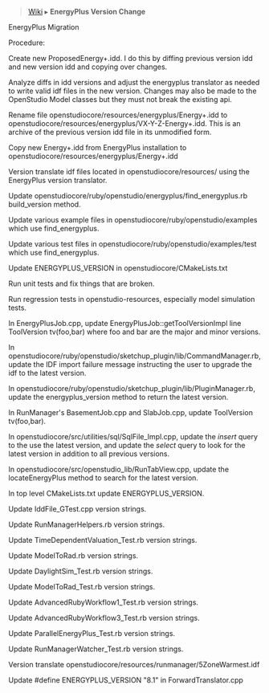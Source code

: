 > [Wiki](Home) ▸ **EnergyPlus Version Change**

EnergyPlus Migration

Procedure:

Create new ProposedEnergy+.idd.  I do this by diffing previous version idd and new version idd and copying over changes.

Analyze diffs in idd versions and adjust the energyplus translator as needed to write valid idf files in the new version.  Changes may also be made to the OpenStudio Model classes but they must not break the existing api.

Rename file openstudiocore/resources/energyplus/Energy+.idd to openstudiocore/resources/energyplus/VX-Y-Z-Energy+.idd.  This is an archive of the previous version idd file in its unmodified form.

Copy new Energy+.idd from EnergyPlus installation to openstudiocore/resources/energyplus/Energy+.idd

Version translate idf files located in openstudiocore/resources/ using the EnergyPlus version translator.

Update openstudiocore/ruby/openstudio/energyplus/find_energyplus.rb build_version method.

Update various example files in openstudiocore/ruby/openstudio/examples which use find_energyplus.

Update various test files in openstudiocore/ruby/openstudio/examples/test which use find_energyplus.

Update ENERGYPLUS_VERSION in openstudiocore/CMakeLists.txt

Run unit tests and fix things that are broken. 

Run regression tests in openstudio-resources, especially model simulation tests.

In EnergyPlusJob.cpp, update EnergyPlusJob::getToolVersionImpl line ToolVersion tv(foo,bar) where foo and bar are the major and minor versions.

In openstudiocore/ruby/openstudio/sketchup_plugin/lib/CommandManager.rb, update the IDF import failure message instructing the user to upgrade the idf to the latest version.

In openstudiocore/ruby/openstudio/sketchup_plugin/lib/PluginManager.rb, update the energyplus_version method to return the latest version.

In RunManager's BasementJob.cpp and SlabJob.cpp, update ToolVersion tv(foo,bar).

In openstudiocore/src/utilities/sql/SqlFile_Impl.cpp, update the _insert_ query to the use the latest version, and update the _select_ query to look for the latest version in addition to all previous versions.

In openstudiocore/src/openstudio_lib/RunTabView.cpp, update the locateEnergyPlus method to search for the latest version.

In top level CMakeLists.txt update ENERGYPLUS_VERSION.

Update IddFile_GTest.cpp version strings.

Update RunManagerHelpers.rb version strings.

Update TimeDependentValuation_Test.rb version strings.

Update ModelToRad.rb version strings.

Update DaylightSim_Test.rb version strings.

Update ModelToRad_Test.rb version strings.

Update AdvancedRubyWorkflow1_Test.rb version strings.

Update AdvancedRubyWorkflow3_Test.rb version strings.

Update ParallelEnergyPlus_Test.rb version strings.

Update RunManagerWatcher_Test.rb version strings.

Version translate openstudiocore/resources/runmanager/5ZoneWarmest.idf

Update #define ENERGYPLUS_VERSION "8.1" in ForwardTranslator.cpp

